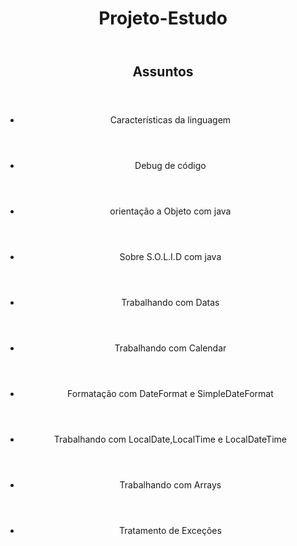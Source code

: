 <header>
<h1>Projeto-Estudo</h1>
</header>
<header>
<h2>Assuntos</h2>
</header>
<section>
<ul>
<article>
<header>
<li>Características da linguagem</li>
</header>
</article>

<article>
<header>
<li>Debug de código </li>
</header>
</article>

<article>
<header>
<li>orientação a Objeto com java </li>
</header>
</article>

<article>
<header>
<li>Sobre S.O.L.I.D com java </li>
</header>
</article>

<article>
<header>
<li>Trabalhando com  Datas </li>
</header>
</article>

<article>
<header>
<li>Trabalhando com  Calendar </li>
</header>
</article>

<article>
<header>
<li>Formatação com  DateFormat e SimpleDateFormat </li>
</header>
</article>

<article>
<header>
<li>Trabalhando com LocalDate,LocalTime e LocalDateTime </li>
</header>
</article>

<article>
<header>
<li>Trabalhando com  Arrays </li>
</header>
</article>

<article>
<header>
<li>Tratamento de Exceções </li>
</header>
</article>
</ul>
</section>



